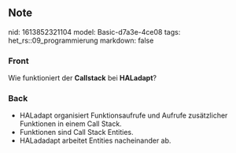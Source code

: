 ## Note
nid: 1613852321104
model: Basic-d7a3e-4ce08
tags: het_rs::09_programmierung
markdown: false

### Front
Wie funktioniert der <b>Callstack</b> bei <b>HALadapt</b>?

### Back
<div>
  <div>
    <ul>
      <li>HALadapt organisiert Funktionsaufrufe und Aufrufe
      zusätzlicher Funktionen in einem Call Stack.
      <li>Funktionen sind Call Stack Entities.
      <li>HALadadapt arbeitet Entities nacheinander ab.
    </ul>
  </div>
</div>
